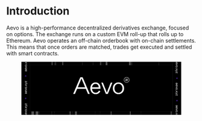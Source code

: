 # Introduction

Aevo is a high-performance decentralized derivatives exchange, focused on options. The exchange runs on a custom EVM roll-up that rolls up to Ethereum. Aevo operates an off-chain orderbook with on-chain settlements. This means that once orders are matched, trades get executed and settled with smart contracts.

<figure><img src="../.gitbook/assets/image.png" alt=""><figcaption></figcaption></figure>

